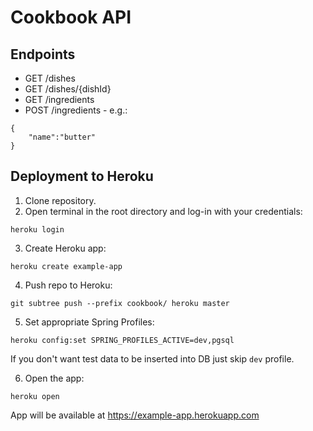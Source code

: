 # Cookbook API

## Endpoints
- GET /dishes
- GET /dishes/{dishId}
- GET /ingredients
- POST /ingredients - e.g.:
```
{
    "name":"butter"
}
```

## Deployment to Heroku
1. Clone repository.
2. Open terminal in the root directory and log-in with your credentials:
```
heroku login
```
3. Create Heroku app:
```
heroku create example-app
```
4. Push repo to Heroku:
```
git subtree push --prefix cookbook/ heroku master
```
5. Set appropriate Spring Profiles:
```
heroku config:set SPRING_PROFILES_ACTIVE=dev,pgsql
```
If you don't want test data to be inserted into DB just skip `dev` profile.

6. Open the app:
```
heroku open
```
App will be available at https://example-app.herokuapp.com
